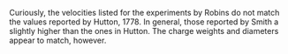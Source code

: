 Curiously, the velocities listed for the experiments by Robins do not match the values reported by Hutton, 1778.  In general, those reported by Smith a slightly higher than the ones in Hutton.  The charge weights and diameters appear to match, however.
